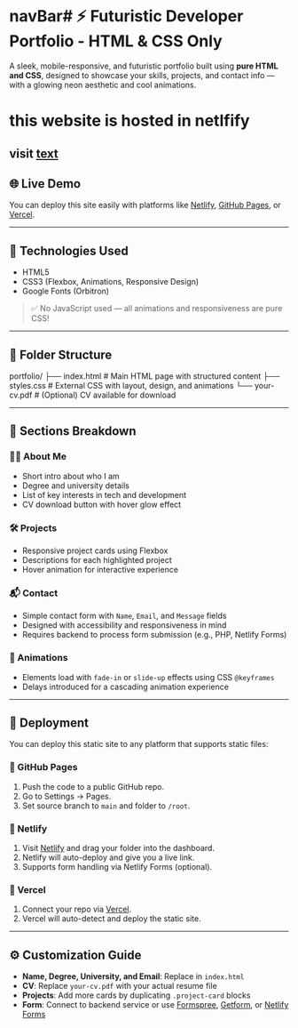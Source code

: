 # navBar# ⚡ Futuristic Developer Portfolio - HTML & CSS Only

A sleek, mobile-responsive, and futuristic portfolio built using **pure HTML and CSS**, designed to showcase your skills, projects, and contact info — with a glowing neon aesthetic and cool animations.

# this website is hosted in netlfify
visit [text](https://victoroduorke.netlify.app/)
---

## 🌐 Live Demo

You can deploy this site easily with platforms like [Netlify](https://netlify.com), [GitHub Pages](https://pages.github.com), or [Vercel](https://vercel.com).

---

## 🧰 Technologies Used

- HTML5
- CSS3 (Flexbox, Animations, Responsive Design)
- Google Fonts (Orbitron)

> ✅ No JavaScript used — all animations and responsiveness are pure CSS!

---

## 📁 Folder Structure
portfolio/ ├── index.html       # Main HTML page with structured content ├── styles.css       # External CSS with layout, design, and animations └── your-cv.pdf      # (Optional) CV available for download

---

## 📌 Sections Breakdown

### 🧑‍💻 About Me
- Short intro about who I am
- Degree and university details
- List of key interests in tech and development
- CV download button with hover glow effect

### 🛠️ Projects
- Responsive project cards using Flexbox
- Descriptions for each highlighted project
- Hover animation for interactive experience

### 📬 Contact
- Simple contact form with `Name`, `Email`, and `Message` fields
- Designed with accessibility and responsiveness in mind
- Requires backend to process form submission (e.g., PHP, Netlify Forms)

### 🦾 Animations
- Elements load with `fade-in` or `slide-up` effects using CSS `@keyframes`
- Delays introduced for a cascading animation experience

---

## 🚀 Deployment

You can deploy this static site to any platform that supports static files:

### 🔹 GitHub Pages
1. Push the code to a public GitHub repo.
2. Go to Settings → Pages.
3. Set source branch to `main` and folder to `/root`.

### 🔹 Netlify
1. Visit [Netlify](https://netlify.com) and drag your folder into the dashboard.
2. Netlify will auto-deploy and give you a live link.
3. Supports form handling via Netlify Forms (optional).

### 🔹 Vercel
1. Connect your repo via [Vercel](https://vercel.com).
2. Vercel will auto-detect and deploy the static site.

---

## ⚙️ Customization Guide

- **Name, Degree, University, and Email**: Replace in `index.html`
- **CV**: Replace `your-cv.pdf` with your actual resume file
- **Projects**: Add more cards by duplicating `.project-card` blocks
- **Form**: Connect to backend service or use [Formspree](https://formspree.io), [Getform](https://getform.io), or [Netlify Forms](https://docs.netlify.com/forms/setup/)

